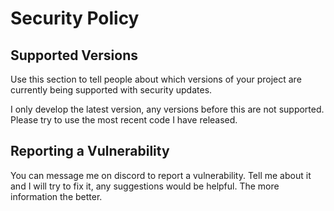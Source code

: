 # Security Policy

## Supported Versions

Use this section to tell people about which versions of your project are
currently being supported with security updates.

I only develop the latest version, any versions before this are not supported. Please try to use the most recent code I have released.

## Reporting a Vulnerability

You can message me on discord to report a vulnerability. Tell me about it and I will try to fix it, any suggestions would be helpful. The more information the better.



